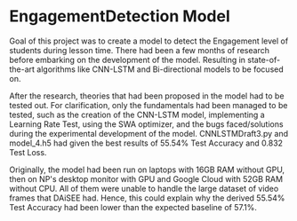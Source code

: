 # EngagementDetection Model
Goal of this project was to create a model to detect the Engagement level of students during lesson time. There had been a few months of research before embarking on the development of the model. Resulting in state-of-the-art algorithms like CNN-LSTM and Bi-directional models to be focused on.

After the research, theories that had been proposed in the model had to be tested out. For clarification, only the fundamentals had been managed to be tested, such as the creation of the CNN-LSTM model, implementing a Learning Rate Test, using the SWA optimizer, and the bugs faced/solutions during the experimental development of the model. CNNLSTMDraft3.py and model_4.h5 had given the best results of 55.54% Test Accuracy and 0.832 Test Loss.

Originally, the model had been run on laptops with 16GB RAM without GPU, then on NP's desktop monitor   with GPU and Google Cloud with 52GB RAM without CPU. All of them were 	unable to handle the large dataset   of video frames that DAiSEE had. Hence, this could explain why the derived 55.54% Test Accuracy had been   lower than the expected baseline 	of 57.1%.
